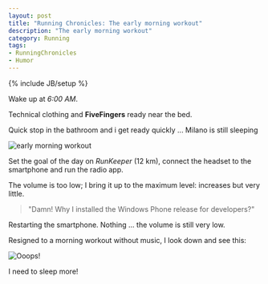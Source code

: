 ```yaml
---
layout: post
title: "Running Chronicles: The early morning workout"
description: "The early morning workout"
category: Running
tags: 
- RunningChronicles
- Humor
---
```

{% include JB/setup %}

Wake up at *6:00 AM*.

Technical clothing and **FiveFingers** ready near the bed.

Quick stop in the bathroom and i get ready quickly ... Milano is still sleeping

![early morning workout](http://media4.onsugar.com/files/2013/02/07/1/192/1922729/5db6ece1e9b35ed4_148362082.preview.jpg)
<!-- more -->

Set the goal of the day on *RunKeeper* (12 km), connect the headset to the smartphone and run the radio app.

The volume is too low;  I bring it up to the maximum level: increases but very little.

>"Damn! Why I installed the Windows Phone release for developers?"

Restarting the smartphone. Nothing ... the volume is still very low.

Resigned to a morning workout without music, I look down and see this:

![Ooops!](http://s29.postimg.org/65kvo3zlz/WP_20141125_001_2.jpg)

I need to sleep more!


